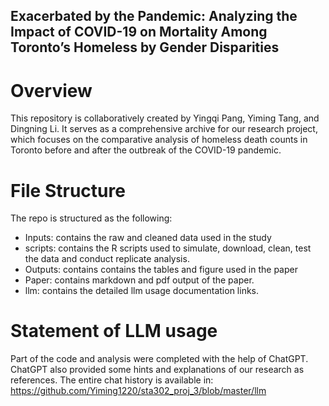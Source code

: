 ## Exacerbated by the Pandemic: Analyzing the Impact of COVID-19 on Mortality Among Toronto’s Homeless by Gender Disparities
# Overview
This repository is collaboratively created by Yingqi Pang, Yiming Tang, and Dingning Li. It serves as a comprehensive archive for our research project, which focuses on the comparative analysis of homeless death counts in Toronto before and after the outbreak of the COVID-19 pandemic. 

# File Structure
The repo is structured as the following:
* Inputs: contains the raw and cleaned data used in the study 
* scripts: contains the R scripts used to simulate, download, clean, test the data and conduct replicate analysis. 
* Outputs: contains contains the tables and figure used in the paper 
* Paper: contains markdown and pdf output of the paper. 
* llm: contains the detailed llm usage documentation links.

# Statement of LLM usage
Part of the code and analysis were completed with the help of ChatGPT. ChatGPT also provided some hints and explanations of our research as references. The entire chat history is available in: https://github.com/Yiming1220/sta302_proj_3/blob/master/llm
